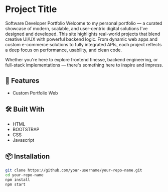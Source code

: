 # Project Title

Software Developer Portfolio
Welcome to my personal portfolio — a curated showcase of modern, scalable, and user-centric digital solutions I've designed and developed. This site highlights real-world projects that blend creative UI/UX with powerful backend logic. From dynamic web apps and custom e-commerce solutions to fully integrated APIs, each project reflects a deep focus on performance, usability, and clean code.

Whether you're here to explore frontend finesse, backend engineering, or full-stack implementations — there's something here to inspire and impress.

## 🚀 Features

- Custom Portfolio Web

## 🛠️ Built With

- HTML
- BOOTSTRAP
- CSS
- Javascript

## 📦 Installation

```bash
git clone https://github.com/your-username/your-repo-name.git
cd your-repo-name
npm install
npm start
```
